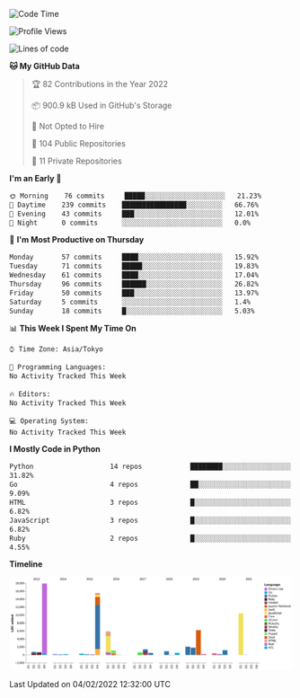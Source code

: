 <!--START_SECTION:waka-->
![Code Time](http://img.shields.io/badge/Code%20Time-3%2C838%20hrs%2049%20mins-blue)

![Profile Views](http://img.shields.io/badge/Profile%20Views-0-blue)

![Lines of code](https://img.shields.io/badge/From%20Hello%20World%20I%27ve%20Written-70%20Thousand%20lines%20of%20code-blue)

**🐱 My GitHub Data** 

> 🏆 82 Contributions in the Year 2022
 > 
> 📦 900.9 kB Used in GitHub's Storage 
 > 
> 🚫 Not Opted to Hire
 > 
> 📜 104 Public Repositories 
 > 
> 🔑 11 Private Repositories  
 > 
**I'm an Early 🐤** 

```text
🌞 Morning    76 commits     █████░░░░░░░░░░░░░░░░░░░░   21.23% 
🌆 Daytime    239 commits    ████████████████░░░░░░░░░   66.76% 
🌃 Evening    43 commits     ███░░░░░░░░░░░░░░░░░░░░░░   12.01% 
🌙 Night      0 commits      ░░░░░░░░░░░░░░░░░░░░░░░░░   0.0%

```
📅 **I'm Most Productive on Thursday** 

```text
Monday       57 commits     ████░░░░░░░░░░░░░░░░░░░░░   15.92% 
Tuesday      71 commits     █████░░░░░░░░░░░░░░░░░░░░   19.83% 
Wednesday    61 commits     ████░░░░░░░░░░░░░░░░░░░░░   17.04% 
Thursday     96 commits     ██████░░░░░░░░░░░░░░░░░░░   26.82% 
Friday       50 commits     ███░░░░░░░░░░░░░░░░░░░░░░   13.97% 
Saturday     5 commits      ░░░░░░░░░░░░░░░░░░░░░░░░░   1.4% 
Sunday       18 commits     █░░░░░░░░░░░░░░░░░░░░░░░░   5.03%

```


📊 **This Week I Spent My Time On** 

```text
⌚︎ Time Zone: Asia/Tokyo

💬 Programming Languages: 
No Activity Tracked This Week

🔥 Editors: 
No Activity Tracked This Week

💻 Operating System: 
No Activity Tracked This Week

```

**I Mostly Code in Python** 

```text
Python                   14 repos            ████████░░░░░░░░░░░░░░░░░   31.82% 
Go                       4 repos             ██░░░░░░░░░░░░░░░░░░░░░░░   9.09% 
HTML                     3 repos             █░░░░░░░░░░░░░░░░░░░░░░░░   6.82% 
JavaScript               3 repos             █░░░░░░░░░░░░░░░░░░░░░░░░   6.82% 
Ruby                     2 repos             █░░░░░░░░░░░░░░░░░░░░░░░░   4.55%

```


**Timeline**

![Chart not found](https://raw.githubusercontent.com/takuan-osho/takuan-osho/master/charts/bar_graph.png) 


 Last Updated on 04/02/2022 12:32:00 UTC
<!--END_SECTION:waka-->
